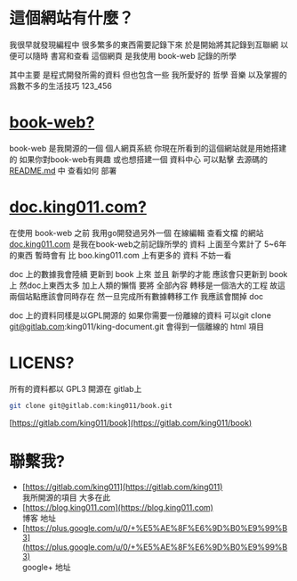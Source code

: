 # 這個網站有什麼？
我很早就發現編程中 很多繁多的東西需要記錄下來 於是開始將其記錄到互聯網 以便可以隨時 書寫和查看 這個網頁 是我使用 book-web 記錄的所學

其中主要 是程式開發所需的資料 但也包含一些 我所愛好的 哲學 音樂 以及掌握的爲數不多的生活技巧
123\_456
# [book-web?](https://gitlab.com/king011/book-web)
book-web 是我開源的一個 個人網頁系統 你現在所看到的這個網站就是用她搭建的 如果你對book-web有興趣 或也想搭建一個 資料中心 可以點擊 去源碼的 [README.md](https://gitlab.com/king011/book-web) 中 查看如何 部署

# [doc.king011.com?](https://doc.king011.com)
在使用 book-web 之前 我用go開發過另外一個 在線編輯 查看文檔 的網站 [doc.king011.com](https://doc.king011.com) 是我在book-web之前記錄所學的 資料 上面至今累計了 5~6年的東西 暫時會有 比 boo.king011.com 上有更多的 資料 不妨一看

doc 上的數據我會陸續 更新到 book 上來 並且 新學的才能 應該會只更新到 book上 然doc上東西太多 加上人類的懶惰 要將 全部內容 轉移是一個浩大的工程 故這兩個站點應該會同時存在 然一旦完成所有數據轉移工作 我應該會關掉 doc

doc 上的資料同樣是以GPL開源的 如果你需要一份離線的資料 可以git clone git@gitlab.com:king011/king-document.git 會得到一個離線的 html 項目 

# LICENS?
所有的資料都以 GPL3 開源在 gitlab上
```sh
git clone git@gitlab.com:king011/book.git
```

[https://gitlab.com/king011/book](https://gitlab.com/king011/book)

# 聯繫我?
* [https://gitlab.com/king011](https://gitlab.com/king011)  
 我所開源的項目 大多在此 
*  [https://blog.king011.com](https://blog.king011.com)  
  博客 地址
* [https://plus.google.com/u/0/+%E5%AE%8F%E6%9D%B0%E9%99%B3](https://plus.google.com/u/0/+%E5%AE%8F%E6%9D%B0%E9%99%B3)  
google+ 地址 

